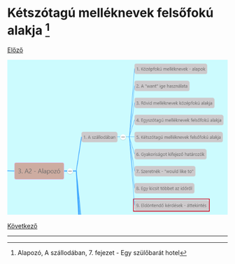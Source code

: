 # Kétszótagú melléknevek felsőfokú alakja [^1]

[Előző](4.md)

![3.1](../images/3.1.png)



[Következő](6.md)

---
[^1]: Alapozó, A szállodában, 7. fejezet - Egy szülőbarát hotel